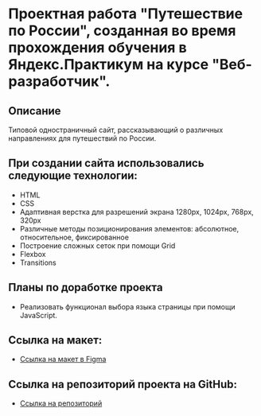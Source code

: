 # Проектная работа "Путешествие по России", созданная во время прохождения обучения в Яндекс.Практикум на курсе "Веб-разработчик".

## Описание

Типовой одностраничный сайт, рассказывающий о различных направлениях для путешествий по России.

## При создании сайта использовались следующие технологии:

- HTML
- CSS
- Адаптивная верстка для разрешений экрана 1280px, 1024px, 768px, 320px
- Различные методы позиционирования элементов: абсолютное, относительное, фиксированное
- Построение сложных сеток при помощи Grid
- Flexbox
- Transitions

## Планы по доработке проекта

- Реализовать функционал выбора языка страницы при помощи JavaScript.

## Ссылка на макет:

- [Ссылка на макет в Figma](https://www.figma.com/file/5S2WSbEFL6awjVWJ0NWL8Q/Sprint-3_-Russia-_-desktop-mobile?node-id=28503%3A0)

## Ссылка на репозиторий проекта на GitHub:

- [Ссылка на репозиторий](https://github.com/malkov-am/russian-travel)
